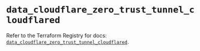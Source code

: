 # `data_cloudflare_zero_trust_tunnel_cloudflared`

Refer to the Terraform Registry for docs: [`data_cloudflare_zero_trust_tunnel_cloudflared`](https://registry.terraform.io/providers/cloudflare/cloudflare/5.1.0/docs/data-sources/zero_trust_tunnel_cloudflared).
